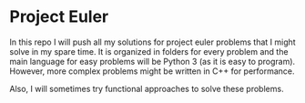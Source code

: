 # Project Euler
In this repo I will push all my solutions for project euler problems that I might solve in my spare time. It is organized in folders for every problem and the main language for easy problems will be Python 3 (as it is easy to program). However, more complex problems might be written in C++ for performance.

Also, I will sometimes try functional approaches to solve these problems.